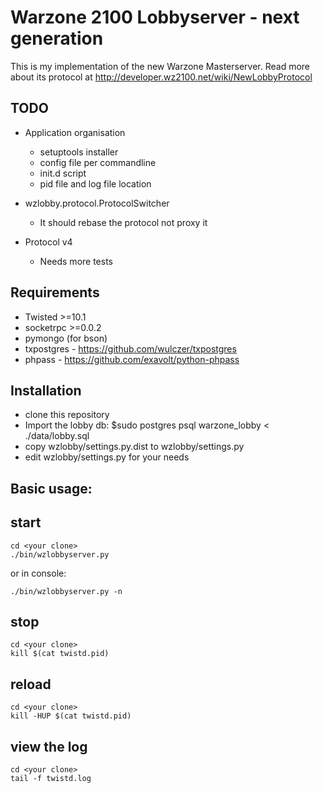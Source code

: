 Warzone 2100 Lobbyserver - next generation
============

This is my implementation of the new Warzone Masterserver.
Read more about its protocol at http://developer.wz2100.net/wiki/NewLobbyProtocol

TODO
-----------
* Application organisation
    - setuptools installer
    - config file per commandline
    - init.d script
    - pid file and log file location
    
* wzlobby.protocol.ProtocolSwitcher
    - It should rebase the protocol not proxy it
    
* Protocol v4
    - Needs more tests

Requirements
-----------
* Twisted >=10.1
* socketrpc >=0.0.2
* pymongo (for bson)
* txpostgres - https://github.com/wulczer/txpostgres
* phpass - https://github.com/exavolt/python-phpass

Installation
-----------
* clone this repository
* Import the lobby db: $sudo postgres psql warzone_lobby < ./data/lobby.sql
* copy wzlobby/settings.py.dist to wzlobby/settings.py
* edit wzlobby/settings.py for your needs

Basic usage:
-----------
start
----

    cd <your clone>
    ./bin/wzlobbyserver.py
    
or in console:

	./bin/wzlobbyserver.py -n

stop
----

    cd <your clone>
    kill $(cat twistd.pid)

reload
----

    cd <your clone>
    kill -HUP $(cat twistd.pid)

view the log
----

    cd <your clone>
    tail -f twistd.log
